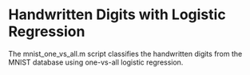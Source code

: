 # Handwritten Digits with Logistic Regression

The mnist_one_vs_all.m script classifies the handwritten digits from the MNIST database using one-vs-all logistic regression.
